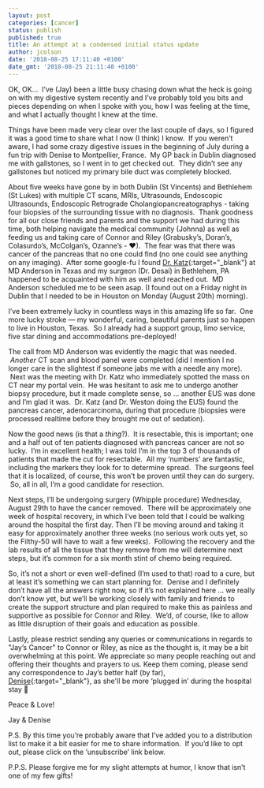 ```yaml
---
layout: post
categories: [cancer]
status: publish
published: true
title: An attempt at a condensed initial status update
author: jcolson
date: '2018-08-25 17:11:40 +0100'
date_gmt: '2018-08-25 21:11:40 +0100'
---
```

OK, OK&hellip; &nbsp;I&rsquo;ve (Jay) been a little busy chasing down what the heck is going on with my digestive system recently and I&rsquo;ve probably told you bits and pieces depending on when I spoke with you, how I was feeling at the time, and what I actually thought I knew at the time.

Things have been made very clear over the last couple of days, so I figured it was a good time to share what I now (I think) I know. &nbsp;If you weren&rsquo;t aware, I had some crazy digestive issues in the beginning of July during a fun trip with Denise to Montpellier, France. &nbsp;My GP back in Dublin diagnosed me with gallstones, so I went in to get checked out. &nbsp;They didn&rsquo;t see any gallstones but noticed my primary bile duct was completely blocked.

About five weeks have gone by in both Dublin (St Vincents) and Bethlehem (St Lukes) with multiple CT scans, MRIs, Ultrasounds, Endoscopic Ultrasounds, Endoscopic Retrograde Cholangiopancreatographys - taking four biopsies of the surrounding tissue with no diagnosis. &nbsp;Thank goodness for all our close friends and parents and the support we had during this time, both helping navigate the medical community (Johnna) as well as feeding us and taking care of Connor and Riley (Grabusky&rsquo;s, Doran&rsquo;s, Colasurdo&rsquo;s, McColgan&rsquo;s, Ozanne&rsquo;s - &#x2764;). &nbsp;The fear was that there was cancer of the pancreas that no one could find (no one could see anything on any imaging). &nbsp;After some google-fu I found [Dr. Katz](https://faculty.mdanderson.org/profiles/matthew_katz.html){:target="_blank"} at MD Anderson in Texas and my surgeon (Dr. Desai) in Bethlehem, PA happened to be acquainted with him as well and reached out. &nbsp;MD Anderson scheduled me to be seen asap. (I found out on a Friday night in Dublin that I needed to be in Houston on Monday (August 20th) morning).

I&rsquo;ve been extremely lucky in countless ways in this amazing life so far. &nbsp;One more lucky stroke &mdash; my wonderful, caring, beautiful parents just so happen to live in Houston, Texas. &nbsp;So I already had a support group, limo service, five star dining and accommodations pre-deployed!

The call from MD Anderson was evidently the magic that was needed. &nbsp;<em>Another</em>&nbsp;CT scan and blood panel were completed (did I mention I no longer care in the slightest if someone jabs me with a needle any more). &nbsp;Next was the meeting with Dr. Katz who immediately spotted the mass on CT near my portal vein. &nbsp;He was hesitant to ask me to undergo another biopsy procedure, but it made complete sense, so &hellip; another EUS was done and I&rsquo;m glad it was. &nbsp;Dr. Katz (and Dr. Weston doing the EUS) found the pancreas cancer, adenocarcinoma<strong>,</strong>&nbsp;during that procedure (biopsies were processed realtime before they brought me out of sedation).

Now the good news (is that a&nbsp;<em>thing</em>?). &nbsp;It is resectable, this is important; one and a half out of ten patients diagnosed with pancreas cancer are not so lucky. &nbsp;I&rsquo;m in excellent health; I was told I&rsquo;m in the top 3 of thousands of patients that made the cut for resectable. &nbsp;All my &lsquo;numbers&rsquo; are fantastic, including the markers they look for to determine spread. &nbsp;The surgeons feel that it is localized, of course, this won&rsquo;t be proven until they can do surgery. &nbsp;So, all in all, I&rsquo;m a good candidate for resection.

Next steps, I&rsquo;ll be undergoing surgery (Whipple procedure) Wednesday, August 29th to have the cancer removed. &nbsp;There will be approximately one week of hospital recovery, in which I&rsquo;ve been told that I could be walking around the hospital the first day. Then I&rsquo;ll be moving around and taking it easy for approximately another three weeks (no serious work outs yet, so the Filthy-50 will have to wait a few weeks). &nbsp;Following the recovery and the lab results of all the tissue that they remove from me will determine next steps, but it&rsquo;s common for a six month stint of chemo being required.

So, it&rsquo;s not a short or even well-defined (I&rsquo;m used to that) road to a cure, but at least it&rsquo;s something we can start planning for. &nbsp;Denise and I definitely don&rsquo;t have all the answers right now, so if it&rsquo;s not explained here &hellip; we really don&rsquo;t know yet, but we&rsquo;ll be working closely with family and friends to create the support structure and plan required to make this as painless and supportive as possible for Connor and Riley. &nbsp;We&rsquo;d, of course, like to allow as little disruption of their goals and education as possible.

Lastly, please restrict sending any queries or communications in regards to "Jay&rsquo;s Cancer" to Connor or Riley, as nice as the thought is, it may be a bit overwhelming at this point. We appreciate so many people reaching out and offering their thoughts and prayers to us. Keep them coming, please send any correspondence to Jay&rsquo;s better half (by far), [Denise](mailto:dlc@karma.net"){:target="_blank"},&nbsp;as she'll be more &lsquo;plugged in&rsquo; during the hospital stay &#x1f642; &nbsp;

Peace &amp; Love!

Jay &amp; Denise

P.S. By this time you&rsquo;re probably aware that I&rsquo;ve added you to a distribution list to make it a bit easier for me to share information. &nbsp;If you&rsquo;d like to opt out, please click on the &lsquo;unsubscribe&rsquo; link below.

P.P.S. Please forgive me for my slight attempts at humor, I know that isn&rsquo;t one of my few gifts!

